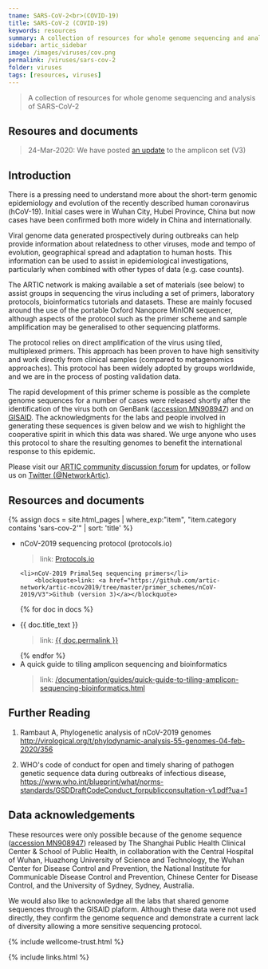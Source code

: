 ```yaml
---
tname: SARS-CoV-2<br>(COVID-19)
title: SARS-CoV-2 (COVID-19)
keywords: resources
summary: A collection of resources for whole genome sequencing and analysis of SARS-CoV-2
sidebar: artic_sidebar
image: /images/viruses/cov.png
permalink: /viruses/sars-cov-2
folder: viruses
tags: [resources, viruses]
---
```


>A collection of resources for whole genome sequencing and analysis of SARS-CoV-2

## Resoures and documents



> 24-Mar-2020: We have posted [an update](/resources/ncov/ncov-amplicon-v3.pdf) to the amplicon set (V3)


## Introduction

There is a pressing need to understand more about the short-term genomic epidemiology and evolution of the recently described human coronavirus (hCoV-19). Initial cases were in Wuhan City, Hubei Province, China but now cases have been confirmed both more widely in China and internationally.

Viral genome data generated prospectively during outbreaks can help provide information about relatedness to other viruses, mode and tempo of evolution, geographical spread and adaptation to human hosts. This information can be used to assist in epidemiological investigations, particularly when combined with other types of data (e.g. case counts).

The ARTIC network is making available a set of materials (see below) to assist groups in sequencing the virus including a set of primers, laboratory protocols, bioinformatics tutorials and datasets. These are mainly focused around the use of the portable Oxford Nanopore MinION sequencer, although aspects of the protocol such as the primer scheme and sample amplification may be generalised to other sequencing platforms.

The protocol relies on direct amplification of the virus using tiled, multiplexed primers. This approach has been proven to have high sensitivity and work directly from clinical samples (compared to metagenomics approaches). This protocol has been widely adopted by groups worldwide, and we are in the process of posting validation data.

The rapid development of this primer scheme is possible as the complete genome sequences for a number of cases were released shortly after the identification of the virus both on GenBank ([accession MN908947](https://www.ncbi.nlm.nih.gov/nuccore/MN908947)) and on [GISAID](http://gisaid.org). The acknowledgments for the labs and people involved in generating these sequences is given below and we wish to highlight the cooperative spirit in which this data was shared. We urge anyone who uses this protocol to share the resulting genomes to benefit the international response to this epidemic.

Please visit our <a href="https://community.artic.network">ARTIC community discussion forum</a> for updates, or follow us on <a href="https://twitter.com/NetworkArtic">Twitter (@NetworkArtic)</a>.

## Resources and documents

{% assign docs = site.html_pages | where_exp:"item", "item.category contains 'sars-cov-2'" | sort: 'title' %}
<ul>
    <li>nCoV-2019 sequencing protocol (protocols.io)</li>
        <blockquote>link: <a href="https://dx.doi.org/10.17504/protocols.io.bbmuik6w">Protocols.io</a></blockquote>

    <li>nCoV-2019 PrimalSeq sequencing primers</li>
        <blockquote>link: <a href="https://github.com/artic-network/artic-ncov2019/tree/master/primer_schemes/nCoV-2019/V3">Github (version 3)</a></blockquote>

{% for doc in docs %}
<li>{{ doc.title_text }}</li>
<blockquote>link: <a href="{{ doc.permalink }}">{{ doc.permalink }}</a></blockquote>
{% endfor %}

   <li>A quick guide to tiling amplicon sequencing and bioinformatics</li>
       <blockquote>link: <a href="/documentation/guides/quick-guide-to-tiling-amplicon-sequencing-bioinformatics.html">/documentation/guides/quick-guide-to-tiling-amplicon-sequencing-bioinformatics.html</a></blockquote>
</ul>


## Further Reading

1. Rambaut A, Phylogenetic analysis of nCoV-2019 genomes <http://virological.org/t/phylodynamic-analysis-55-genomes-04-feb-2020/356>

2. WHO's code of conduct for open and timely sharing of pathogen genetic sequence data during outbreaks of infectious disease, <https://www.who.int/blueprint/what/norms-standards/GSDDraftCodeConduct_forpublicconsultation-v1.pdf?ua=1>

## Data acknowledgements

These resources were only possible because of the genome sequence ([accession MN908947](https://www.ncbi.nlm.nih.gov/nuccore/MN908947)) released by The Shanghai Public Health Clinical Center & School of Public Health, in collaboration with the Central Hospital of Wuhan, Huazhong University of Science and Technology, the Wuhan Center for Disease Control and Prevention, the National Institute for Communicable Disease Control and Prevention, Chinese Center for Disease Control, and the University of Sydney, Sydney, Australia.

We would also like to acknowledge all the labs that shared genome sequences through the GISAID plaform. Although these data were not used directly, they confirm the genome sequence and demonstrate a current lack of diversity allowing a more sensitive sequencing protocol.

{% include wellcome-trust.html %}

{% include links.html %}

